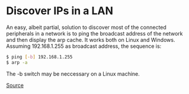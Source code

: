 # Discover IPs in a LAN

An easy, albeit partial, solution to discover most of the connected peripherals in a network is to ping the broadcast address of the network and then display the arp cache. It works both on Linux and Windows. Assuming 192.168.1.255 as broadcast address, the sequence is:

```bash
$ ping [-b] 192.168.1.255
$ arp -a
```

The -b switch may be neccessary on a Linux machine.

[Source](http://stackoverflow.com/questions/13669585/how-to-get-a-list-of-all-valid-ip-address-in-a-local-network/15351073#15351073)